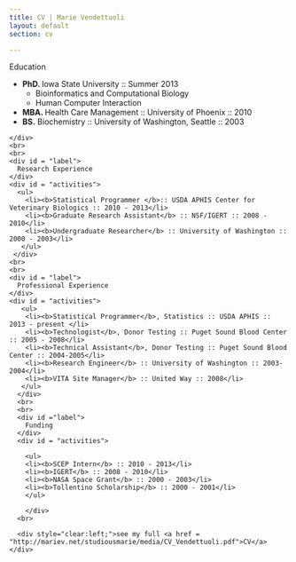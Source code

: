 ```yaml
---
title: CV | Marie Vendettuoli
layout: default
section: cv

---
```

<div id = "statement">
    <div id = "label" >
    Education
    </div>
    <div id = "activities">
      <ul>
        <li> <b>PhD. </b>Iowa State University :: Summer 2013 
          <ul><li> Bioinformatics and Computational Biology</li>
             <li>Human Computer Interaction</li>
           </ul></li>
        <li> <b>MBA. </b>Health Care Management :: University of Phoenix :: 2010</span></li>
        <li> <b>BS.</b> Biochemistry :: University of Washington, Seattle :: 2003</a></li>
      </ul>
     
    </div>
    <br>
    <br>
    <div id = "label">
      Research Experience
    </div>
    <div id = "activities">
      <ul>
        <li><b>Statistical Programmer </b>:: USDA APHIS Center for Veterinary Biologics :: 2010 - 2013</li>
        <li><b>Graduate Research Assistant</b> :: NSF/IGERT :: 2008 - 2010</li>
        <li><b>Undergraduate Researcher</b> :: University of Washington :: 2000 - 2003</li>
       </ul>
     </div>
    <br>
    <br>
    <div id = "label">
      Professional Experience
    </div>
    <div id = "activities">
       <ul>
        <li><b>Statistical Programmer</b>, Statistics :: USDA APHIS :: 2013 - present </li>
        <li><b>Technologist</b>, Donor Testing :: Puget Sound Blood Center :: 2005 - 2008</li>
        <li><b>Technical Assistant</b>, Donor Testing :: Puget Sound Blood Center :: 2004-2005</li>
        <li><b>Research Engineer</b> :: University of Washington :: 2003-2004</li>
        <li><b>VITA Site Manager</b> :: United Way :: 2008</li>
       </ul>
      </div> 
      <br>
      <br>
      <div id ="label">
        Funding
      </div>
      <div id = "activities">
        
        <ul>
        <li><b>SCEP Intern</b> :: 2010 - 2013</li>
        <li><b>IGERT</b> :: 2008 - 2010</li>
        <li><b>NASA Space Grant</b> :: 2000 - 2003</li>
        <li><b>Tollentino Scholarship</b> :: 2000 - 2001</li>
        </ul>
        
        </div>
      <br>

      <div style="clear:left;">see my full <a href = "http://mariev.net/studiousmarie/media/CV_Vendettuoli.pdf">CV</a></div>
</div>
